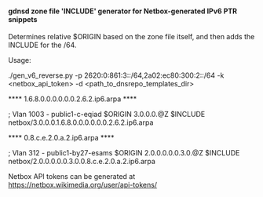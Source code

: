 
#### gdnsd zone file 'INCLUDE' generator for Netbox-generated IPv6 PTR snippets

Determines relative $ORIGIN based on the zone file itself, and then adds the 
INCLUDE for the /64.

Usage:

./gen_v6_reverse.py -p 2620:0:861:3::/64,2a02:ec80:300:2::/64 -k <netbox_api_token> -d <path_to_dnsrepo_templates_dir>


**** 1.6.8.0.0.0.0.0.0.2.6.2.ip6.arpa ****

; Vlan 1003 - public1-c-eqiad
$ORIGIN 3.0.0.0.@Z
$INCLUDE netbox/3.0.0.0.1.6.8.0.0.0.0.0.0.2.6.2.ip6.arpa


**** 0.8.c.e.2.0.a.2.ip6.arpa ****

; Vlan 312 - public1-by27-esams
$ORIGIN 2.0.0.0.0.0.3.0.@Z
$INCLUDE netbox/2.0.0.0.0.0.3.0.0.8.c.e.2.0.a.2.ip6.arpa


Netbox API tokens can be generated at https://netbox.wikimedia.org/user/api-tokens/


